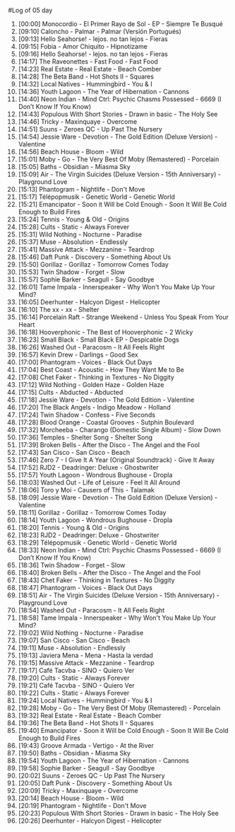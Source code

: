 #Log of 05 day

1. [00:00] Monocordio - El Primer Rayo de Sol - EP - Siempre Te Busqué
1. [09:10] Caloncho - Palmar - Palmar (Versión Portugués)
1. [09:13] Hello Seahorse! - lejos. no tan lejos - Fieras
1. [09:15] Fobia - Amor Chiquito - Hipnotízame
1. [09:16] Hello Seahorse! - lejos. no tan lejos - Fieras
1. [14:17] The Raveonettes - Fast Food - Fast Food
1. [14:23] Real Estate - Real Estate - Beach Comber
1. [14:28] The Beta Band - Hot Shots II - Squares
1. [14:32] Local Natives - Hummingbird - You & I
1. [14:36] Youth Lagoon - The Year of Hibernation - Cannons
1. [14:40] Neon Indian - Mind Ctrl: Psychic Chasms Possessed - 6669 (I Don’t Know If You Know)
1. [14:43] Populous With Short Stories - Drawn in basic - The Holy See
1. [14:46] Tricky - Maxinquaye - Overcome
1. [14:51] Suuns - Zeroes QC - Up Past The Nursery
1. [14:54] Jessie Ware - Devotion - The Gold Edition (Deluxe Version) - Valentine
1. [14:56] Beach House - Bloom - Wild
1. [15:01] Moby - Go - The Very Best Of Moby (Remastered) - Porcelain
1. [15:05] Baths - Obsidian - Miasma Sky
1. [15:09] Air - The Virgin Suicides (Deluxe Version - 15th Anniversary) - Playground Love
1. [15:13] Phantogram - Nightlife - Don't Move
1. [15:17] Télépopmusik - Genetic World - Genetic World
1. [15:21] Emancipator - Soon it Will be Cold Enough - Soon It Will Be Cold Enough to Build Fires
1. [15:24] Tennis - Young & Old - Origins
1. [15:28] Cults - Static - Always Forever
1. [15:31] Wild Nothing - Nocturne - Paradise
1. [15:37] Muse - Absolution - Endlessly
1. [15:41] Massive Attack - Mezzanine - Teardrop
1. [15:46] Daft Punk - Discovery - Something About Us
1. [15:50] Gorillaz - Gorillaz - Tomorrow Comes Today
1. [15:53] Twin Shadow - Forget - Slow
1. [15:57] Sophie Barker - Seagull - Say Goodbye
1. [16:01] Tame Impala - Innerspeaker - Why Won't You Make Up Your Mind?
1. [16:05] Deerhunter - Halcyon Digest - Helicopter
1. [16:10] The xx - xx - Shelter
1. [16:14] Porcelain Raft - Strange Weekend - Unless You Speak From Your Heart
1. [16:18] Hooverphonic - The Best of Hooverphonic - 2 Wicky
1. [16:23] Small Black - Small Black EP - Despicable Dogs
1. [16:26] Washed Out - Paracosm - It All Feels Right
1. [16:57] Kevin Drew - Darlings - Good Sex
1. [17:00] Phantogram - Voices - Black Out Days
1. [17:04] Best Coast - Acoustic - How They Want Me to Be
1. [17:08] Chet Faker - Thinking in Textures - No Diggity
1. [17:12] Wild Nothing - Golden Haze - Golden Haze
1. [17:15] Cults - Abducted - Abducted
1. [17:18] Jessie Ware - Devotion - The Gold Edition - Valentine
1. [17:20] The Black Angels - Indigo Meadow - Holland
1. [17:24] Twin Shadow - Confess - Five Seconds
1. [17:28] Blood Orange - Coastal Grooves - Sutphin Boulevard
1. [17:32] Morcheeba - Charango (Domestic Single Album) - Slow Down
1. [17:36] Temples - Shelter Song - Shelter Song
1. [17:39] Broken Bells - After the Disco - The Angel and the Fool
1. [17:43] San Cisco - San Cisco - Beach
1. [17:46] Zero 7 - I Give It A Year (Original Soundtrack) - Give It Away
1. [17:52] RJD2 - Deadringer: Deluxe - Ghostwriter
1. [17:57] Youth Lagoon - Wondrous Bughouse - Dropla
1. [18:03] Washed Out - Life of Leisure - Feel It All Around
1. [18:06] Toro y Moi - Causers of This - Talamak
1. [18:09] Jessie Ware - Devotion - The Gold Edition (Deluxe Version) - Valentine
1. [18:11] Gorillaz - Gorillaz - Tomorrow Comes Today
1. [18:14] Youth Lagoon - Wondrous Bughouse - Dropla
1. [18:20] Tennis - Young & Old - Origins
1. [18:23] RJD2 - Deadringer: Deluxe - Ghostwriter
1. [18:29] Télépopmusik - Genetic World - Genetic World
1. [18:33] Neon Indian - Mind Ctrl: Psychic Chasms Possessed - 6669 (I Don’t Know If You Know)
1. [18:36] Twin Shadow - Forget - Slow
1. [18:40] Broken Bells - After the Disco - The Angel and the Fool
1. [18:43] Chet Faker - Thinking in Textures - No Diggity
1. [18:47] Phantogram - Voices - Black Out Days
1. [18:51] Air - The Virgin Suicides (Deluxe Version - 15th Anniversary) - Playground Love
1. [18:54] Washed Out - Paracosm - It All Feels Right
1. [18:58] Tame Impala - Innerspeaker - Why Won't You Make Up Your Mind?
1. [19:02] Wild Nothing - Nocturne - Paradise
1. [19:07] San Cisco - San Cisco - Beach
1. [19:11] Muse - Absolution - Endlessly
1. [19:13] Javiera Mena - Mena - Hasta la verdad
1. [19:15] Massive Attack - Mezzanine - Teardrop
1. [19:17] Café Tacvba - SINO - Quiero Ver
1. [19:20] Cults - Static - Always Forever
1. [19:21] Café Tacvba - SINO - Quiero Ver
1. [19:22] Cults - Static - Always Forever
1. [19:24] Local Natives - Hummingbird - You & I
1. [19:28] Moby - Go - The Very Best Of Moby (Remastered) - Porcelain
1. [19:32] Real Estate - Real Estate - Beach Comber
1. [19:36] The Beta Band - Hot Shots II - Squares
1. [19:40] Emancipator - Soon it Will be Cold Enough - Soon It Will Be Cold Enough to Build Fires
1. [19:43] Groove Armada - Vertigo - At the River
1. [19:50] Baths - Obsidian - Miasma Sky
1. [19:54] Youth Lagoon - The Year of Hibernation - Cannons
1. [19:58] Sophie Barker - Seagull - Say Goodbye
1. [20:02] Suuns - Zeroes QC - Up Past The Nursery
1. [20:05] Daft Punk - Discovery - Something About Us
1. [20:09] Tricky - Maxinquaye - Overcome
1. [20:14] Beach House - Bloom - Wild
1. [20:19] Phantogram - Nightlife - Don't Move
1. [20:23] Populous With Short Stories - Drawn in basic - The Holy See
1. [20:26] Deerhunter - Halcyon Digest - Helicopter
